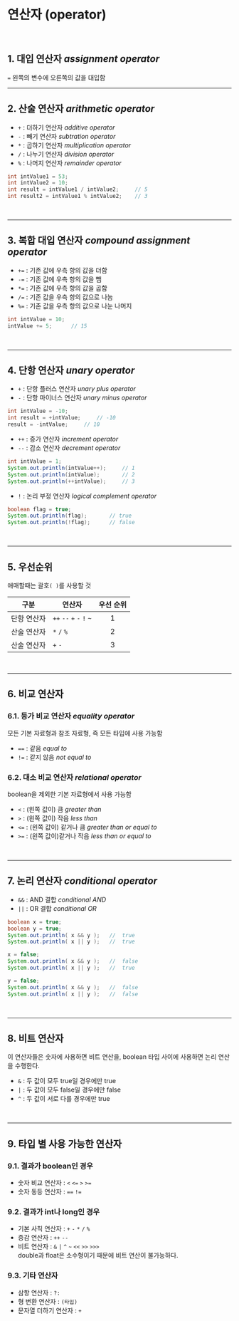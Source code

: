 # 연산자 (operator)
<br>

## 1. 대입 연산자 *assignment operator* <br>
`=` 왼쪽의 변수에 오른쪽의 값을 대입함
<br>  

***
## 2. 산술 연산자 *arithmetic operator*
- `+` : 더하기 연산자 *additive operator* 
- `-` : 빼기 연산자 *subtration operator*
- `*` : 곱하기 연산자 *multiplication operator*
- `/` : 나누기 연산자 *division operator*
- `%` : 나머지 연산자 *remainder operator*
```java
int intValue1 = 53;
int intValue2 = 10;
int result = intValue1 / intValue2;     // 5
int result2 = intValue1 % intValue2;    // 3
```
<br>

***
## 3. 복합 대입 연산자 *compound assignment operator*
- `+=` : 기존 값에 우측 항의 값을 더함
- `-=` : 기존 값에 우측 항의 값을 뺌
- `*=` : 기존 값에 우측 항의 값을 곱함
- `/=` : 기존 값을 우측 항의 값으로 나눔
- `%=` : 기존 값을 우측 항의 값으로 나눈 나머지
```java
int intValue = 10;
intValue += 5;      // 15
```
<br>

***
## 4. 단항 연산자 *unary operator*
- `+` : 단항 플러스 연산자 *unary plus operator*
- `-` : 단항 마이너스 연산자 *unary minus operator*
```java
int intValue = -10;
int result = +intValue;     // -10
result = -intValue;     // 10
```
- `++` : 증가 연산자 *increment operator*
- `--` : 감소 연산자 *decrement operator*
```java
int intValue = 1;
System.out.println(intValue++);     // 1
System.out.println(intValue);       // 2
System.out.println(++intValue);     // 3
```
- `!` : 논리 부정 연산자 *logical complement operator*
```java
boolean flag = true;
System.out.println(flag);       // true
System.out.println(!flag);      // false
```
<br>

***
## 5. 우선순위
애매할때는 괄호`( )`를 사용할 것 <br>

| 구분     | 연산자                       |  우선 순위  |
|--------|---------------------------|:-------:|
| 단항 연산자 | `++` `--` `+` `-` `!` `~` |    1    |
| 산술 연산자 | `*` `/` `%`               |    2    |
| 산술 연산자 | `+` `-`                   |    3    |
<br>

***
## 6. 비교 연산자
### 6.1. 등가 비교 연산자 *equality operator*
모든 기본 자료형과 참조 자료형, 즉 모든 타입에 사용 가능함
- `==` : 같음 *equal to*
- `!=` : 같지 않음 *not equal to*

### 6.2. 대소 비교 연산자 *relational operator*
boolean을 제외한 기본 자료형에서 사용 가능함
- `<` : (왼쪽 값이) 큼 *greater than*
- `>` : (왼쪽 값이) 작음 *less than*
- `<=` : (왼쪽 값이) 같거나 큼 *greater than or equal to*
- `>=` : (왼쪽 값이)같거나 작음 *less than or equal to*
<br>

***
## 7. 논리 연산자 *conditional operator*
- `&&` : AND 결합 *conditional AND*
- `||` : OR 결합 *conditional OR*
```java
boolean x = true;
boolean y = true;
System.out.println( x && y );   //  true
System.out.println( x || y );   //  true

x = false;
System.out.println( x && y );   //  false
System.out.println( x || y );   //  true

y = false;
System.out.println( x && y );   //  false
System.out.println( x || y );   //  false
```  
<br>

***
## 8. 비트 연산자
이 연산자들은 숫자에 사용하면 비트 연산을, boolean 타입 사이에 사용하면 논리 연산을 수행한다.
- `&` : 두 값이 모두 true일 경우에만 true
- `|` : 두 값이 모두 false일 경우에만 false
- `^` : 두 값이 서로 다를 경우에만 true
<br>

***
## 9. 타입 별 사용 가능한 연산자
### 9.1. 결과가 boolean인 경우
* 숫자 비교 연산자 : `<` `<=` `>` `>=`
* 숫자 동등 연산자 : `==` `!=`
### 9.2. 결과가 int나 long인 경우
* 기본 사칙 연산자 : `+` `-` `*` `/` `%`
* 증감 연산자 : `++` `--`
* 비트 연산자 : `&` `|` `^` `~` `<<` `>>` `>>>` <br>
double과 float은 소수형이기 때문에 비트 연산이 불가능하다.
### 9.3. 기타 연산자
  * 삼항 연산자 : `?:`
  * 형 변환 연산자 : `(타입)`
  * 문자열 더하기 연산자 : `+`
